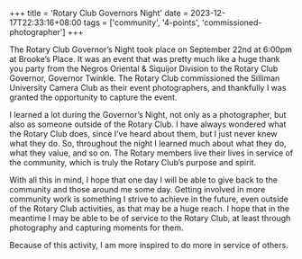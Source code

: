 +++
title = 'Rotary Club Governors Night'
date = 2023-12-17T22:33:16+08:00
tags = ['community', '4-points', 'commissioned-photographer']
+++


The Rotary Club Governor’s Night took place on September 22nd at 6:00pm at Brooke’s Place. It was an event that was pretty much like a huge thank you party from the Negros Oriental & Siquijor Division to the Rotary Club Governor, Governor Twinkle. The Rotary Club commissioned the Silliman University Camera Club as their event photographers, and thankfully I was granted the opportunity to capture the event.

I learned a lot during the Governor’s Night, not only as a photographer, but also as someone outside of the Rotary Club. I have always wondered what the Rotary Club does, since I’ve heard about them, but I just never knew what they do. So, throughout the night I learned much about what they do, what they value, and so on. The Rotary members live their lives in service of the community, which is truly the Rotary Club’s purpose and spirit.

With all this in mind, I hope that one day I will be able to give back to the community and those around me some day. Getting involved in more community work is something I strive to achieve in the future, even outside of the Rotary Club activities, as that may be a huge reach. I hope that in the meantime I may be able to be of service to the Rotary Club, at least through photography and capturing moments for them.

Because of this activity, I am more inspired to do more in service of others.
